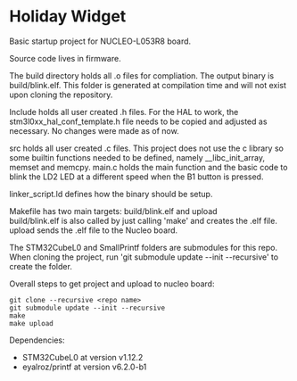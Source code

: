 # Holiday Widget

Basic startup project for NUCLEO-L053R8 board. 

Source code lives in firmware.

The build directory holds all .o files for compliation. The output binary is build/blink.elf. This folder is generated at compilation time and will not exist upon cloning the repository.

Include holds all user created .h files. For the HAL to work, the stm3l0xx_hal_conf_template.h file needs to be copied and adjusted as necessary. No changes were made as of now. 

src holds all user created .c files. This project does not use the c library so some builtin functions needed to be defined, namely __libc_init_array, memset and memcpy. main.c holds the main function and the basic code to blink the LD2 LED at a different speed when the B1 button is pressed.

linker_script.ld defines how the binary should be setup.  
  
Makefile has two main targets: build/blink.elf and upload  
build/blink.elf is also called by just calling 'make' and creates the .elf file. upload sends the .elf file to the Nucleo board.


The STM32CubeL0 and SmallPrintf folders are submodules for this repo. When cloning the project, run 'git submodule update --init --recursive' to create the folder.


Overall steps to get project and upload to nucleo board:
```
git clone --recursive <repo name> 
git submodule update --init --recursive
make
make upload
```

Dependencies:
* STM32CubeL0 at version v1.12.2
* eyalroz/printf at version v6.2.0-b1
